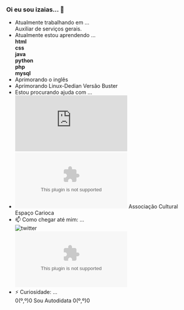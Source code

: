 ###  Oi eu sou izaias... 👋

- Atualmente trabalhando em ...<br/>
 Auxiliar de serviços gerais.<br/>
- Atualmente estou aprendendo ...<br/>
**html<br/>
css<br/>
java<br/>
python<br/>
php<br/>
mysql**<br/>
- Aprimorando o inglês<br/>
- Aprimorando Linux-Dedian Versão Buster<br/>
- Estou procurando ajuda com ...<br/>
 ![site](https://associacaoculturalespacocarioca.000webhostapp.com/index.html)<br/>
- ![google mail](aculturalespacocarioca@gmail.com) Associação Cultural Espaço Carioca<br/>
- 📫 Como chegar até mim: ...<br/>
  ![twitter](https://twitter.com/linuxblack)<br/>
  ![google mail](zambelestar@gmail.com)<br />
- ⚡ Curiosidade: ...<br/>
  0(º,º)0 Sou Autodidata 0(º,º)0
